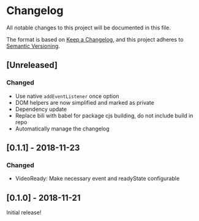 # Changelog

All notable changes to this project will be documented in this file.

The format is based on [Keep a Changelog](https://keepachangelog.com/en/1.0.0/),
and this project adheres to [Semantic Versioning](https://semver.org/spec/v2.0.0.html).

## [Unreleased]

### Changed

-   Use native `addEventListener` once option
-   DOM helpers are now simplified and marked as private
-   Dependency update
-   Replace bili with babel for package cjs building, do not include build in repo
-   Automatically manage the changelog

## [0.1.1] - 2018-11-23

### Changed

-   VideoReady: Make necessary event and readyState configurable

## [0.1.0] - 2018-11-21

Initial release!
